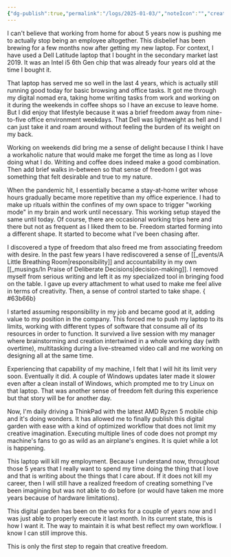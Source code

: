 ```yaml
---
{"dg-publish":true,"permalink":"/logs/2025-01-03/","noteIcon":"","created":"2025-01-03"}
---
```


I can't believe that working from home for about 5 years now is pushing me to actually stop being an employee altogether. This disbelief has been brewing for a few months now after getting my new laptop. For context, I have used a Dell Latitude laptop that I bought in the secondary market last 2019. It was an Intel i5 6th Gen chip that was already four years old at the time I bought it.

That laptop has served me so well in the last 4 years, which is actually still running good today for basic browsing and office tasks. It got me through my digital nomad era, taking home writing tasks from work and working on it during the weekends in coffee shops so I have an excuse to leave home. But I did enjoy that lifestyle because it was a brief freedom away from nine-to-five office environment weekdays. That Dell was lightweight as hell and I can just take it and roam around without feeling the burden of its weight on my back.

Working on weekends did bring me a sense of delight because I think I have a workaholic nature that would make me forget the time as long as I love doing what I do. Writing and coffee does indeed make a good combination. Then add brief walks in-between so that sense of freedom I got was something that felt desirable and true to my nature.

When the pandemic hit, I essentially became a stay-at-home writer whose hours gradually became more repetitive than my office experience. I had to make up rituals within the confines of my own space to trigger "working mode" in my brain and work until necessary. This working setup stayed the same until today. Of course, there are occasional working trips here and there but not as frequent as I liked them to be. Freedom started forming into a different shape. It started to become what I've been chasing after.

I discovered a type of freedom that also freed me from associating freedom with desire. In the past few years I have rediscovered a sense of [[_events/A Little Breathing Room\|responsibility]] and accountability in my own [[_musings/In Praise of Deliberate Decisions\|decision-making]]. I removed myself from serious writing and left it as my specialized tool in bringing food on the table. I gave up every attachment to what used to make me feel alive in terms of creativity. Then, a sense of control started to take shape.
{ #63b66b}


I started assuming responsibility in my job and became good at it, adding value to my position in the company. This forced me to push my laptop to its limits, working with different types of software that consume all of its resources in order to function. It survived a live session with my manager where brainstorming and creation intertwined in a whole working day (with overtime), multitasking during a live-streamed video call and me working on designing all at the same time.

Experiencing that capability of my machine, I felt that I will hit its limit very soon. Eventually it did. A couple of Windows updates later made it slower even after a clean install of Windows, which prompted me to try Linux on that laptop. That was another sense of freedom felt during this experience but that story will be for another day. 

Now, I'm daily driving a ThinkPad with the latest AMD Ryzen 5 mobile chip and it's doing wonders. It has allowed me to finally publish this digital garden with ease with a kind of optimized workflow that does not limit my creative imagination. Executing multiple lines of code does not prompt my machine's fans to go as wild as an airplane's engines. It is quiet while a lot is happening.

This laptop will kill my employment. Because I understand now, throughout those 5 years that I really want to spend my time doing the thing that I love and that is writing about the things that I care about. If it does not kill my career, then I will still have a realized freedom of creating something I've been imagining but was not able to do before (or would have taken me more years because of hardware limitations).

This digital garden has been on the works for a couple of years now and I was just able to properly execute it last month. In its current state, this is how I want it. The way to maintain it is what best reflect my own workflow. I know I can still improve this.

This is only the first step to regain that creative freedom.